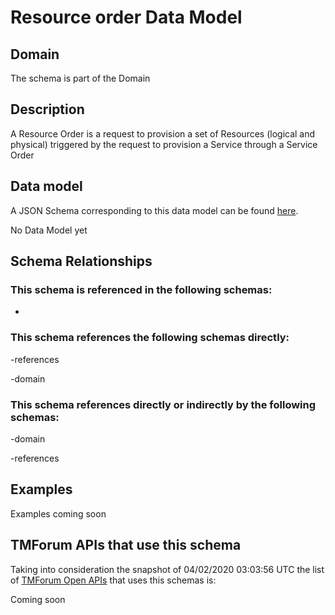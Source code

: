 # Resource order Data Model

## Domain

The  schema is part of the  Domain

## Description

A Resource Order is a request to provision a set of Resources (logical and physical) triggered by the request to provision a Service through a Service Order

## Data model

A JSON Schema corresponding to this data model can be found
[here](https://github.com/tmforum-rand/schemas/blob/candidates/Resource/ResourceOrder.schema.json).

No Data Model yet

## Schema Relationships

### This schema is referenced in the following schemas:

-

### This schema references the following schemas directly:

-references

-domain

### This schema references directly or indirectly by the following schemas:

-domain

-references



## Examples

Examples coming soon

## TMForum APIs that use this schema

Taking into consideration the snapshot of 04/02/2020 03:03:56 UTC the list of [TMForum Open APIs](https://www.tmforum.org/open-apis/) that uses this schemas is:

Coming soon